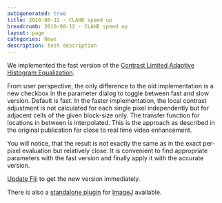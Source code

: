 ```yaml
---
autogenerated: true
title: 2010-08-12 - CLAHE speed up
breadcrumb: 2010-08-12 - CLAHE speed up
layout: page
categories: News
description: test description
---
```


We implemented the fast version of the [Contrast Limited Adaptive Histogram Equalization](CLAHE ).

From user perspective, the only difference to the old implementation is a new checkbox in the parameter dialog to toggle between fast and slow version. Default is fast. In the faster implementation, the local contrast adjustment is not calculated for each single pixel independently but for adjacent cells of the given block-size only. The transfer function for locations in between is interpolated. This is the approach as described in the original publication for close to real time video enhancement.

You will notice, that the result is not exactly the same as in the exact per-pixel evaluation but relatively close. It is convenient to find appropriate parameters with the fast version and finally apply it with the accurate version.

[Update Fiji](Update_Fiji ) to get the new version immediately.

There is also a [standalone plugin](http://fly.mpi-cbg.de/saalfeld/download/clahe_.jar) for [ImageJ](https://imagej.net/) available.


